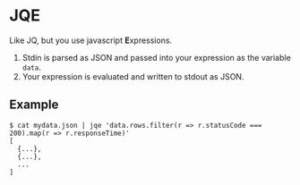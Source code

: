 # JQE

Like JQ, but you use javascript **E**xpressions.

1. Stdin is parsed as JSON and passed into your expression as the variable `data`.
2. Your expression is evaluated and written to stdout as JSON.

## Example

```shell script
$ cat mydata.json | jqe 'data.rows.filter(r => r.statusCode === 200).map(r => r.responseTime)'
[
  {...},
  {...},
  ...
]
```
